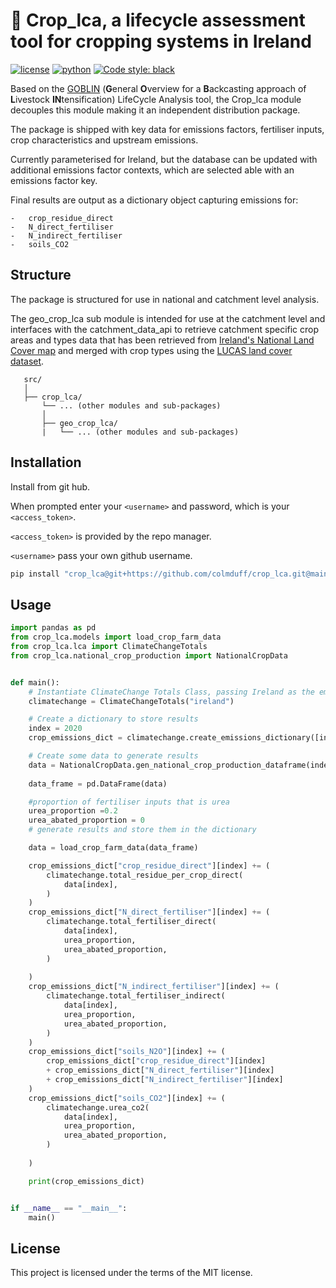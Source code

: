 # 🌾 Crop_lca, a lifecycle assessment tool for cropping systems in Ireland
[![license](https://img.shields.io/badge/License-MIT-red)](https://github.com/colmduff/crop_lca/blob/0.1.0/LICENSE)
[![python](https://img.shields.io/badge/python-3.9-blue?logo=python&logoColor=white)](https://github.com/colmduff/crop_lca)
[![Code style: black](https://img.shields.io/badge/code%20style-black-000000.svg)](https://github.com/psf/black)

 Based on the [GOBLIN](https://gmd.copernicus.org/articles/15/2239/2022/) (**G**eneral **O**verview for a **B**ackcasting approach of **L**ivestock **IN**tensification) LifeCycle Analysis tool, the Crop_lca module decouples this module making it an independent distribution package.

 The package is shipped with key data for emissions factors, fertiliser inputs, crop characteristics and upstream emissions. 

 Currently parameterised for Ireland, but the database can be updated with additional emissions factor contexts, which are selected able with an emissions factor key. 

 Final results are output as a dictionary object capturing emissions for:

    -   crop_residue_direct
    -   N_direct_fertiliser
    -   N_indirect_fertiliser
    -   soils_CO2

## Structure
 The package is structured for use in national and catchment level analysis. 

 The geo_crop_lca sub module is intended for use at the catchment level and interfaces with the catchment_data_api to 
 retrieve catchment specific crop areas and types data that has been retrieved from [Ireland's National Land Cover map](https://www.epa.ie/our-services/monitoring--assessment/assessment/mapping/national-land-cover-map/) and merged with crop types using the [LUCAS land cover dataset](https://ec.europa.eu/eurostat/statistics-explained/index.php?title=LUCAS_-_Land_use_and_land_cover_survey).

 ```
    src/
    │
    ├── crop_lca/
        └── ... (other modules and sub-packages)
        │
        ├── geo_crop_lca/
        |   └── ... (other modules and sub-packages)

 ```
## Installation

Install from git hub. 

When prompted enter your ```<username>``` and password, which is your ```<access_token>```.

```<access_token>``` is provided by the repo manager.

```<username>``` pass your own github username.


```bash
pip install "crop_lca@git+https://github.com/colmduff/crop_lca.git@main" 

```

## Usage
```python
import pandas as pd
from crop_lca.models import load_crop_farm_data
from crop_lca.lca import ClimateChangeTotals
from crop_lca.national_crop_production import NationalCropData


def main():
    # Instantiate ClimateChange Totals Class, passing Ireland as the emissions factor country
    climatechange = ClimateChangeTotals("ireland")

    # Create a dictionary to store results
    index = 2020
    crop_emissions_dict = climatechange.create_emissions_dictionary([index])

    # Create some data to generate results
    data = NationalCropData.gen_national_crop_production_dataframe(index)
    
    data_frame = pd.DataFrame(data)

    #proportion of fertiliser inputs that is urea
    urea_proportion =0.2
    urea_abated_proportion = 0
    # generate results and store them in the dictionary

    data = load_crop_farm_data(data_frame)

    crop_emissions_dict["crop_residue_direct"][index] += (
        climatechange.total_residue_per_crop_direct(
            data[index],
        )
    )
    crop_emissions_dict["N_direct_fertiliser"][index] += (
        climatechange.total_fertiliser_direct(
            data[index],
            urea_proportion,
            urea_abated_proportion,
        )
        
    )
    crop_emissions_dict["N_indirect_fertiliser"][index] += (
        climatechange.total_fertiliser_indirect(
            data[index],
            urea_proportion,
            urea_abated_proportion,
        )
    )
    crop_emissions_dict["soils_N2O"][index] += (
        crop_emissions_dict["crop_residue_direct"][index]
        + crop_emissions_dict["N_direct_fertiliser"][index]
        + crop_emissions_dict["N_indirect_fertiliser"][index]
    )
    crop_emissions_dict["soils_CO2"][index] += (
        climatechange.urea_co2(
            data[index],
            urea_proportion,
            urea_abated_proportion,
        )
        
    )

    print(crop_emissions_dict)


if __name__ == "__main__":
    main()

```
## License
This project is licensed under the terms of the MIT license.
